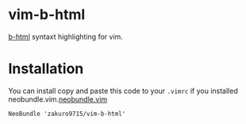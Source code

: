 # vim-b-html

[b-html](https://github.com/b-html/b-html) syntaxt highlighting for vim.

# Installation

You can install copy and paste this code to your `.vimrc` 
if you installed neobundle.vim.[neobundle.vim](https://github.com/Shouago/neobundle.vim)

```
NeoBundle 'zakuro9715/vim-b-html'
```
